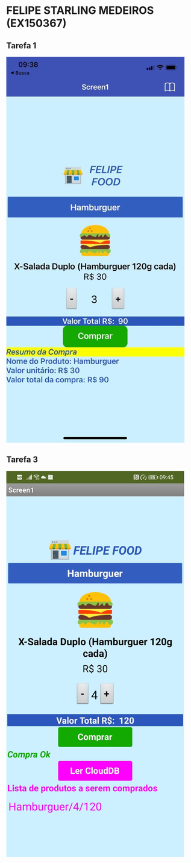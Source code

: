 # FELIPE STARLING MEDEIROS (EX150367)

## Tarefa 1
![imagem-tarefa1](https://github.com/f-starling/component2learn/blob/master/labs/2021/03-mvc/solucoes/f-starling/images/app-tarefa1.png)

## Tarefa 3
![imagem-tarefa3](https://github.com/f-starling/component2learn/blob/master/labs/2021/03-mvc/solucoes/f-starling/images/app-tarefa3.png)
